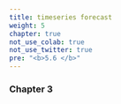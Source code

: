 ```yaml
---
title: timeseries forecast
weight: 5
chapter: true
not_use_colab: true
not_use_twitter: true
pre: "<b>5.6 </b>"
---
```


### Chapter 3

